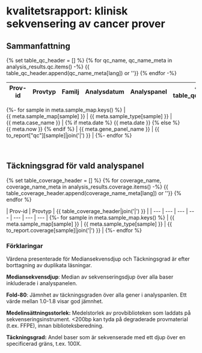 # kvalitetsrapport: klinisk sekvensering av cancer prover


## Sammanfattning

{% set table_qc_header = [] %}
{% for qc_name, qc_name_meta in analysis_results.qc.items() -%}
{{ table_qc_header.append(qc_name_meta[lang]) or ''}}
{% endfor -%}

| Prov-id | Provtyp | Familj | Analysdatum | Analyspanel | {{ table_qc_header|join('|') }} |
| --- | --- | --- | --- | --- | --- | --- | --- |
{%- for sample in meta.sample_map.keys() %} 
| {{ meta.sample_map[sample] }} | {{ meta.sample_type[sample] }} | {{ meta.case_name }} | {% if meta.date %} {{ meta.date }} {% else %} {{ meta.now }} {% endif %} | {{ meta.gene_panel_name }} | {{ to_report["qc"][sample]|join('|') }} | 
{%- endfor %}


<br>

## Täckningsgrad för vald analyspanel
{% set table_coverage_header = [] %}
{% for coverage_name, coverage_name_meta in analysis_results.coverage.items() -%}
{{ table_coverage_header.append(coverage_name_meta[lang]) or ''}}
{% endfor %}

| Prov-id | Provtyp | {{ table_coverage_header|join('|') }} |
| --- | --- | --- | --- | --- | --- | --- |
{%- for sample in meta.sample_map.keys() %} 
| {{ meta.sample_map[sample] }} | {{ meta.sample_type[sample] }} | {{ to_report.coverage[sample]|join('|') }} |
{%- endfor %}

### Förklaringar
Värdena presenterade för Mediansekvensdjup och Täckningsgrad är efter borttagning av duplikata läsningar.

**Mediansekvensdjup**: Median av sekvenseringsdjup över alla baser inkluderade i analyspanelen.

**Fold-80**: Jämnhet av täckningsgraden över alla gener i analyspanlen. Ett värde mellan 1.0-1.8 visar god jämnhet.

**Medelinsättningsstorlek:** Medelstorlek av provbiblioteken som laddats på sekvenseringsinstrument. <200bp kan tyda på degraderade provmaterial (t.ex. FFPE), innan biblioteksberedning.  

**Täckningsgrad:** Andel baser som är sekvenserade med ett djup över en specificerad gräns, t.ex. 100X.
